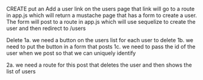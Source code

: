 CREATE
put an Add a user link on the users page
that link will go to  a route in app.js which will return a mustache page that has a form to create a user.
The form will post to a route in app.js which will use sequelize to create the user and then redirect to /users


Delete
1a. we need a button on the users list for each user to delete
1b. we need to put the button in a form that posts
1c. we need to pass the id of the user when we post so that we can uniquely identify

2a. we need a route for this post that deletes the user and then shows the list of users
